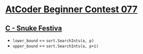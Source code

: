 # [AtCoder Beginner Contest 077](https://atcoder.jp/contests/abc077)

## [C - Snuke Festiva](https://atcoder.jp/contests/abc077/tasks/arc084_a)
- `lower_bound` == `sort.SearchInts(a, p)`
- `upper_bound` == `sort.SearchInts(a, p+1)`
